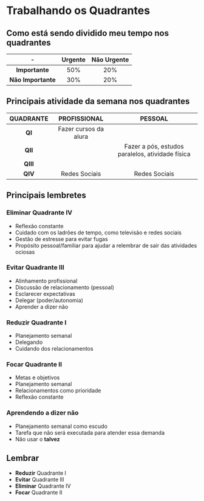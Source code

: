 # Trabalhando os Quadrantes

## Como está sendo dividido meu tempo nos quadrantes

-|Urgente|Não Urgente
:-:|:-:|:-:
**Importante**|50%|20%
**Não Importante**|30%|20%

## Principais atividade da semana nos quadrantes

QUADRANTE|PROFISSIONAL|PESSOAL
:-:|:-:|:-:
**QI**|Fazer cursos da alura|
**QII**||Fazer a pós, estudos paralelos, atividade física
**QIII**||
**QIV**|Redes Sociais|Redes Sociais

## Principais lembretes

### Eliminar Quadrante IV

- Reflexão constante
- Cuidado com os ladrões de tempo, como televisão e redes sociais
- Gestão de estresse para evitar fugas
- Propósito pessoal/familiar para ajudar a relembrar de sair das atividades ociosas

### Evitar Quadrante III

- Alinhamento profissional
- Discussão de relacionamento (pessoal)
- Esclarecer expectativas
- Delegar (poder/autonomia)
- Aprender a dizer não

### Reduzir Quadrante I

- Planejamento semanal
- Delegando
- Cuidando dos relacionamentos

### Focar Quadrante II

- Metas e objetivos
- Planejamento semanal
- Relacionamentos como prioridade
- Reflexão constante

### Aprendendo a dizer não

- Planejamento semanal como escudo
- Tarefa que não será executada para atender essa demanda
- Não usar o **talvez**

## Lembrar

- **Reduzir** Quadrante I
- **Evitar** Quadrante III
- **Eliminar** Quadrante IV
- **Focar** Quadrante II

